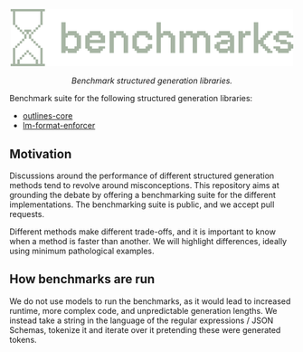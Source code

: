 <div align="center" style="margin-bottom: 1em;">

<img src="./docs/assets/images/logo.png" alt="Outlines-core Logo" width=500></img>

*Benchmark structured generation libraries.*
</div>

Benchmark suite for the following structured generation libraries:

- [outlines-core](https://github.com/dottxt-ai/outlines-core)
- [lm-format-enforcer](https://github.com/noamgat/lm-format-enforcer)


## Motivation

Discussions around the performance of different structured generation methods tend to revolve around misconceptions. This repository aims at grounding the debate by offering a benchmarking suite for the different implementations. The benchmarking suite is public, and we accept pull requests.

Different methods make different trade-offs, and it is important to know when a method is faster than another. We will highlight differences, ideally using minimum pathological examples.


## How benchmarks are run

We do not use models to run the benchmarks, as it would lead to increased runtime, more complex code, and unpredictable generation lengths. We instead take a string in the language of the regular expressions / JSON Schemas, tokenize it and iterate over it pretending these were generated tokens.
